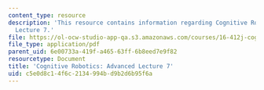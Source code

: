 ```yaml
---
content_type: resource
description: 'This resource contains information regarding Cognitive Robotics: Advanced
  Lecture 7.'
file: https://ol-ocw-studio-app-qa.s3.amazonaws.com/courses/16-412j-cognitive-robotics-spring-2016/c5e0d8c14f6c2134994bd9b2d6b95f6a_MIT16_412JS16_L20.pdf
file_type: application/pdf
parent_uid: 6e00733a-419f-a465-63ff-6b8eed7e9f82
resourcetype: Document
title: 'Cognitive Robotics: Advanced Lecture 7'
uid: c5e0d8c1-4f6c-2134-994b-d9b2d6b95f6a
---
```

